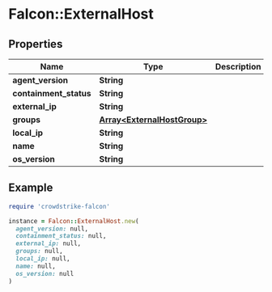 # Falcon::ExternalHost

## Properties

| Name | Type | Description | Notes |
| ---- | ---- | ----------- | ----- |
| **agent_version** | **String** |  | [optional] |
| **containment_status** | **String** |  | [optional] |
| **external_ip** | **String** |  | [optional] |
| **groups** | [**Array&lt;ExternalHostGroup&gt;**](ExternalHostGroup.md) |  | [optional] |
| **local_ip** | **String** |  | [optional] |
| **name** | **String** |  | [optional] |
| **os_version** | **String** |  | [optional] |

## Example

```ruby
require 'crowdstrike-falcon'

instance = Falcon::ExternalHost.new(
  agent_version: null,
  containment_status: null,
  external_ip: null,
  groups: null,
  local_ip: null,
  name: null,
  os_version: null
)
```

